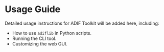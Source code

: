 # Usage Guide

Detailed usage instructions for ADIF Toolkit will be added here, including:
- How to use `adiflib` in Python scripts.
- Running the CLI tool.
- Customizing the web GUI.